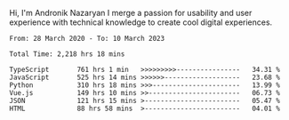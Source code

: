Hi, I'm Andronik Nazaryan
I merge a passion for usability and user experience with technical knowledge to create cool digital experiences.


<!--START_SECTION:waka-->

```text
From: 28 March 2020 - To: 10 March 2023

Total Time: 2,218 hrs 18 mins

TypeScript       761 hrs 1 min   >>>>>>>>>----------------   34.31 %
JavaScript       525 hrs 14 mins >>>>>>-------------------   23.68 %
Python           310 hrs 18 mins >>>----------------------   13.99 %
Vue.js           149 hrs 10 mins >>-----------------------   06.73 %
JSON             121 hrs 15 mins >------------------------   05.47 %
HTML             88 hrs 58 mins  >------------------------   04.01 %
```

<!--END_SECTION:waka-->
